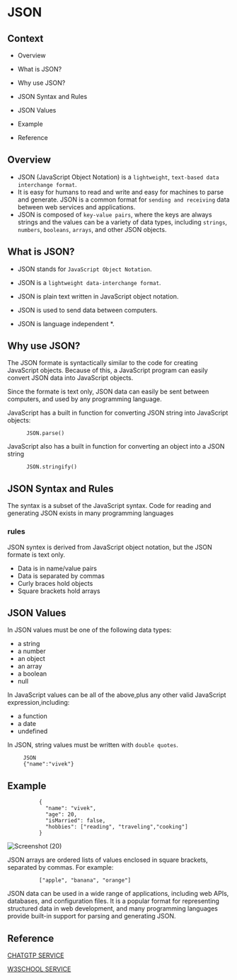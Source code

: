 # JSON
 
##  Context
 
   - Overview
  
   - What is JSON?
  
   - Why use JSON?
  
   - JSON Syntax and Rules
  
   - JSON Values
 
   - Example

   - Reference
  

## Overview
- JSON (JavaScript Object Notation) is a `lightweight`, `text-based data interchange format`. 
- It is easy for humans to read and write and easy for machines to parse and generate. JSON is a common format for `sending and receiving` data between web services and applications.
- JSON is composed of `key-value pairs`, where the keys are always strings and the values can be a variety of data types, including `strings`, `numbers`, `booleans`, `arrays`, and other JSON objects.


## What is JSON?

 - JSON stands for `JavaScript Object Notation`.
 
 - JSON is a `lightweight data-interchange format`.
 
 - JSON is plain text written in JavaScript object notation.
 
 - JSON is used to send data between computers.
 
 - JSON is language independent *.



## Why use JSON?

 The JSON formate is syntactically similar to the code for creating JavaScript objects. Because of this, a JavaScript program can easily convert JSON data into JavaScript objects.
 
 Since the formate is text only, JSON data can easily be sent between computers, and used by any programming language.
 
 JavaScript has a built in function for converting JSON string into JavaScript objects:
          
          JSON.parse()

 JavaScript also has a built in function for converting an object into a JSON string
 
          JSON.stringify()
 
 

## JSON Syntax and Rules

The syntax is a subset of the JavaScript syntax. Code for reading and generating JSON exists in many programming languages

### rules

JSON syntex is derived from JavaScript object notation, but the JSON formate is text only.

  - Data is in name/value pairs
  - Data is separated by commas
  - Curly braces hold objects
  - Square brackets hold arrays
 

## JSON Values

In JSON   values must be one of the following data types:

  - a string
  - a number
  - an object
  - an array
  - a boolean
  - null

In JavaScript values can be all of the above,plus any other valid JavaScript expression,including:

  - a function
  - a date
  - undefined

In JSON, string values must be written with `double quotes`.

         
         JSON 
         {"name":"vivek"}
         


## Example


              {
                "name": "vivek",
                "age": 20,
                "isMarried": false,
                "hobbies": ["reading", "traveling","cooking"]
              }



![Screenshot (20)](https://github.com/GaneshPelluru/Begineers/assets/129501298/93c6395a-79df-4f30-b29c-b8b26443db87)

JSON arrays are ordered lists of values enclosed in square brackets, separated by commas. For example:

              ["apple", "banana", "orange"]


JSON data can be used in a wide range of applications, including web APIs, databases, and configuration files. It is a popular format for representing structured data in web development, and many programming languages provide built-in support for parsing and generating JSON.


## Reference

[ CHATGTP SERVICE ](https://chat.openai.com/chat)

[ W3SCHOOL SERVICE ](https://www.w3schools.com)









